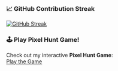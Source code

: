 ### 📈 GitHub Contribution Streak

[![GitHub Streak](https://github-readme-streak-stats.herokuapp.com/?user=Basedonsearch-Dindayal&theme=tokyonight)](https://git.io/streak-stats)

### 🕹️ Play Pixel Hunt Game!

Check out my interactive **Pixel Hunt Game**:  
[Play the Game](https://basedonsearch-dindayal.github.io/Basedonsearch-Dindayal/)
